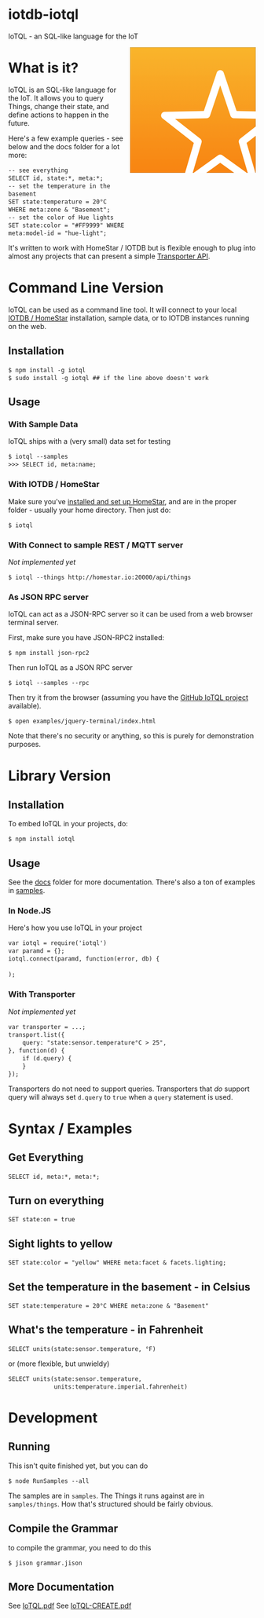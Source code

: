 # iotdb-iotql
IoTQL - an SQL-like language for the IoT

<img src="https://raw.githubusercontent.com/dpjanes/iotdb-homestar/master/docs/HomeStar.png" align="right" style="margin-left: 10px; "/>

# What is it?

IoTQL is an SQL-like language for the IoT. 
It allows you to query Things, change their state, and define actions to happen in the future.

Here's a few example queries - see below and the docs folder for a lot more:

	-- see everything
	SELECT id, state:*, meta:*;
	-- set the temperature in the basement
	SET state:temperature = 20°C WHERE meta:zone & "Basement";
	-- set the color of Hue lights
	SET state:color = "#FF9999" WHERE meta:model-id = "hue-light";
	

It's written to work with HomeStar / IOTDB but is flexible enough to plug into almost any projects that can present a simple [Transporter API](https://github.com/dpjanes/iotdb-transport).

# Command Line Version

IoTQL can be used as a command line tool. 
It will connect to your local [IOTDB / HomeStar](https://homestar.io/about/install) installation, sample data, or to IOTDB instances running on the web.

## Installation

	$ npm install -g iotql
	$ sudo install -g iotql ## if the line above doesn't work
	
## Usage
### With Sample Data

IoTQL ships with a (very small) data set for testing

	$ iotql --samples
	>>> SELECT id, meta:name;

### With IOTDB / HomeStar

Make sure you've [installed and set up HomeStar](https://homestar.io/about/install), and are in the proper folder - usually your home directory. Then just do:

	$ iotql 
	
### With Connect to sample REST / MQTT server

_Not implemented yet_

	$ iotql --things http://homestar.io:20000/api/things
	
### As JSON RPC server

IoTQL can act as a JSON-RPC server so it can be used from a web browser terminal server.

First, make sure you have JSON-RPC2 installed:

	$ npm install json-rpc2
	
Then run IoTQL as a JSON RPC server

	$ iotql --samples --rpc
	
Then try it from the browser (assuming you have the [GitHub IoTQL project](https://github.com/dpjanes/iotdb-iotql) available).

	$ open examples/jquery-terminal/index.html
	
Note that there's no security or anything, so this is purely for demonstration purposes.
	
# Library Version

## Installation
To embed IoTQL in your projects, do:

	$ npm install iotql

## Usage

See the [docs](./docs) folder for more documentation. There's also a ton of examples in [samples](./samples).

### In Node.JS
Here's how you use IoTQL in your project

	var iotql = require('iotql')
	var paramd = {};
	iotql.connect(paramd, function(error, db) {
		
	);
	
### With Transporter

_Not implemented yet_

	var transporter = ...;
	transport.list({
		query: "state:sensor.temperature°C > 25",
	}, function(d) {
		if (d.query) {
		}
	});
	
Transporters do not need to support queries. 
Transporters that _do_ support query will always set <code>d.query</code>
to <code>true</code> when a <code>query</code> statement is used.

# Syntax / Examples

## Get Everything

	SELECT id, meta:*, meta:*;

## Turn on everything

	SET state:on = true
	
## Sight lights to yellow

	SET state:color = "yellow" WHERE meta:facet & facets.lighting;
	
## Set the temperature in the basement - in Celsius

	SET state:temperature = 20°C WHERE meta:zone & "Basement"

## What's the temperature - in Fahrenheit

	SELECT units(state:sensor.temperature, °F)
	
or (more flexible, but unwieldy)

	SELECT units(state:sensor.temperature,
	             units:temperature.imperial.fahrenheit)
	
# Development
## Running

This isn't quite finished yet, but you can do

    $ node RunSamples --all

The samples are in <code>samples</code>. The Things it
runs against are in <code>samples/things</code>. 
How that's structured should be fairly obvious.

## Compile the Grammar

to compile the grammar, you need to do this

    $ jison grammar.jison


## More Documentation
See [IoTQL.pdf](https://github.com/dpjanes/iotdb-iotql/blob/master/docs/IoTQL.pdf)
See [IoTQL-CREATE.pdf](https://github.com/dpjanes/iotdb-iotql/blob/master/docs/IoTQL-CREATE.pdf)
